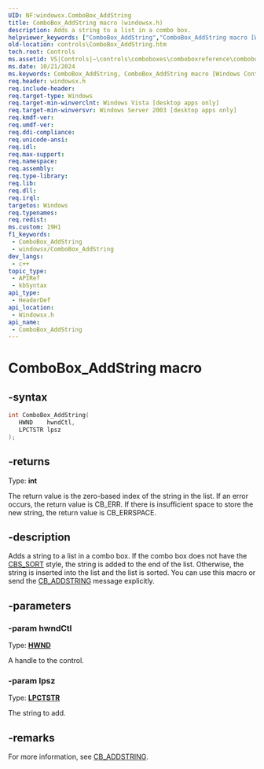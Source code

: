 ```yaml
---
UID: NF:windowsx.ComboBox_AddString
title: ComboBox_AddString macro (windowsx.h)
description: Adds a string to a list in a combo box.
helpviewer_keywords: ["ComboBox_AddString","ComboBox_AddString macro [Windows Controls]","_win32_ComboBox_AddString","_win32_ComboBox_AddString_cpp","controls.ComboBox_AddString","controls._win32_ComboBox_AddString","windowsx/ComboBox_AddString"]
old-location: controls\ComboBox_AddString.htm
tech.root: Controls
ms.assetid: VS|Controls|~\controls\comboboxes\comboboxreference\comboboxmacros\combobox_addstring.htm
ms.date: 10/21/2024
ms.keywords: ComboBox_AddString, ComboBox_AddString macro [Windows Controls], _win32_ComboBox_AddString, _win32_ComboBox_AddString_cpp, controls.ComboBox_AddString, controls._win32_ComboBox_AddString, windowsx/ComboBox_AddString
req.header: windowsx.h
req.include-header: 
req.target-type: Windows
req.target-min-winverclnt: Windows Vista [desktop apps only]
req.target-min-winversvr: Windows Server 2003 [desktop apps only]
req.kmdf-ver: 
req.umdf-ver: 
req.ddi-compliance: 
req.unicode-ansi: 
req.idl: 
req.max-support: 
req.namespace: 
req.assembly: 
req.type-library: 
req.lib: 
req.dll: 
req.irql: 
targetos: Windows
req.typenames: 
req.redist: 
ms.custom: 19H1
f1_keywords:
 - ComboBox_AddString
 - windowsx/ComboBox_AddString
dev_langs:
 - c++
topic_type:
 - APIRef
 - kbSyntax
api_type:
 - HeaderDef
api_location:
 - Windowsx.h
api_name:
 - ComboBox_AddString
---
```


# ComboBox_AddString macro

## -syntax

```cpp
int ComboBox_AddString(
   HWND    hwndCtl,
   LPCTSTR lpsz
);
```

## -returns

Type: **int**

The return value is the zero-based index of the string in the list. If an error occurs, the return value is CB_ERR. If there is insufficient space to store the new string, the return value is CB_ERRSPACE.


## -description

Adds a string to a list in a combo box. If the combo box does not have the <a href="/windows/desktop/Controls/combo-box-styles">CBS_SORT</a> style, the string is added to the end of the list. Otherwise, the string is inserted into the list and the list is sorted. You can use this macro or send the <a href="/windows/desktop/Controls/cb-addstring">CB_ADDSTRING</a> message explicitly.

## -parameters

### -param hwndCtl

Type: <b><a href="/windows/desktop/WinProg/windows-data-types">HWND</a></b>

A handle to the control.

### -param lpsz

Type: <b><a href="/windows/desktop/WinProg/windows-data-types">LPCTSTR</a></b>

The string to add.

## -remarks

For more information, see <a href="/windows/desktop/Controls/cb-addstring">CB_ADDSTRING</a>.

